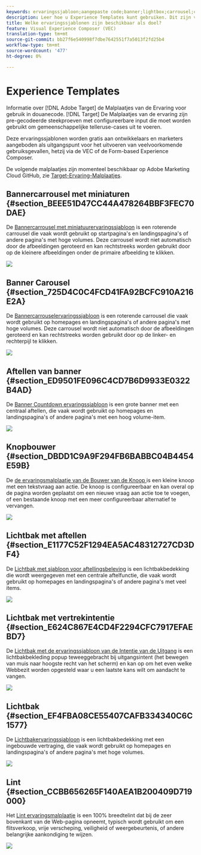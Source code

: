 ```yaml
---
keywords: ervaringssjabloon;aangepaste code;banner;lightbox;carrousel;countdown;ribbon;buttons
description: Leer hoe u Experience Templates kunt gebruiken. Dit zijn vooraf gecodeerde voorbeelden met configureerbare invoer die moet worden gebruikt om veelgebruikte markeringsvoorbeelden in Adobe Target uit te voeren.
title: Welke ervaringssjablonen zijn beschikbaar als doel?
feature: Visual Experience Composer (VEC)
translation-type: tm+mt
source-git-commit: bb27f6e540998f7dbe7642551f7a5013f2fd25b4
workflow-type: tm+mt
source-wordcount: '477'
ht-degree: 0%

---
```



# Experience Templates

Informatie over [!DNL Adobe Target] de Malplaatjes van de Ervaring voor gebruik in douanecode. [!DNL Target] De Malplaatjes van de ervaring zijn pre-gecodeerde steekproeven met configureerbare input die moet worden gebruikt om gemeenschappelijke telleruse-cases uit te voeren.

Deze ervaringssjablonen worden gratis aan ontwikkelaars en marketers aangeboden als uitgangspunt voor het uitvoeren van veelvoorkomende gebruiksgevallen, hetzij via de VEC of de Form-based Experience Composer.

De volgende malplaatjes zijn momenteel beschikbaar op Adobe Marketing Cloud GitHub, zie [Target-Ervaring-Malplaatjes](https://github.com/Adobe-Marketing-Cloud/target-experience-templates).

## Bannercarrousel met miniaturen {#section_BEEE51D47CC44A478264BBF3FEC70DAE}

De [Bannercarrousel met miniatuurervaringssjabloon](https://github.com/Adobe-Marketing-Cloud/target-experience-templates/tree/master/banner-carousel-thumbnails) is een roterende carrousel die vaak wordt gebruikt op startpagina&#39;s en landingspagina&#39;s of andere pagina&#39;s met hoge volumes. Deze carrousel wordt niet automatisch door de afbeeldingen geroteerd en kan rechtstreeks worden gebruikt door op de kleinere afbeeldingen onder de primaire afbeelding te klikken.

![](assets/exp-template-banner-carousel-thumbnails.png)

## Banner Carousel {#section_725D4C0C4FCD41FA92BCFC910A216E2A}

De [Bannercarrouselervaringssjabloon](https://github.com/Adobe-Marketing-Cloud/target-experience-templates/tree/master/banner-carousel) is een roterende carrousel die vaak wordt gebruikt op homepages en landingspagina&#39;s of andere pagina&#39;s met hoge volumes. Deze carrousel wordt niet automatisch door de afbeeldingen geroteerd en kan rechtstreeks worden gebruikt door op de linker- en rechterpijl te klikken.

![](assets/exp-template-banner-carousel.png)

## Aftellen van banner {#section_ED9501FE096C4CD7B6D9933E0322B4AD}

De [Banner Countdown ervaringssjabloon](https://github.com/Adobe-Marketing-Cloud/target-experience-templates/tree/master/banner-countdown) is een grote banner met een centraal aftellen, die vaak wordt gebruikt op homepages en landingspagina&#39;s of andere pagina&#39;s met een hoog volume-item.

![](assets/exp-template-banner-countdown.png)

## Knopbouwer {#section_DBDD1C9A9F294FB6BABBC04B4454E59B}

De [de ervaringsmalplaatje van de Bouwer van de Knoop ](https://github.com/Adobe-Marketing-Cloud/target-experience-templates/tree/master/button) is een kleine knoop met een tekstvraag aan actie. De knoop is configureerbaar en kan overal op de pagina worden geplaatst om een nieuwe vraag aan actie toe te voegen, of een bestaande knoop met een meer configureerbaar alternatief te vervangen.

![](assets/exp-template-button-builder.png)

## Lichtbak met aftellen {#section_E1177C52F1294EA5AC48312727CD3DF4}

De [Lichtbak met sjabloon voor aftellingsbeleving](https://github.com/Adobe-Marketing-Cloud/target-experience-templates/tree/master/lightbox-countdown) is een lichtbakbedekking die wordt weergegeven met een centrale aftelfunctie, die vaak wordt gebruikt op homepages en landingspagina&#39;s of andere pagina&#39;s met veel items.

![](assets/exp-template-lightbox-countdown.png)

## Lichtbak met vertrekintentie {#section_E624C867E4CD4F2294CFC7917EFAEBD7}

De [Lichtbak met de ervaringssjabloon van de Intentie van de Uitgang](https://github.com/Adobe-Marketing-Cloud/target-experience-templates/tree/master/lightbox-exit-intent) is een lichtbakbekleding popup teweeggebracht bij uitgangsintent (het bewegen van muis naar hoogste recht van het scherm) en kan op om het even welke Webbezit worden opgesteld waar u een laatste kans wilt om aandacht te vangen.

![](assets/exp-template-lightbox-exit.png)

## Lichtbak {#section_EF4FBA08CE55407CAFB334340C6C1577}

De [Lichtbakervaringssjabloon](https://github.com/Adobe-Marketing-Cloud/target-experience-templates) is een lichtbakbedekking met een ingebouwde vertraging, die vaak wordt gebruikt op homepages en landingspagina&#39;s of andere pagina&#39;s met hoge volumes.

![](assets/exp-template-lightbox.png)

## Lint {#section_CCBB656265F140AEA1B200409D719000}

Het [Lint ervaringsmalplaatje](https://github.com/Adobe-Marketing-Cloud/target-experience-templates/tree/master/ribbon) is een 100% breedtelint dat bij de zeer bovenkant van de Web-pagina opneemt, typisch wordt gebruikt om een flitsverkoop, vrije verscheping, veiligheid of weergebeurtenis, of andere belangrijke aankondiging te wijzen.

![](assets/exp-template-ribbon.png)

